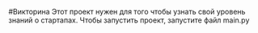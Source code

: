 #Викторина
Этот проект нужен для того чтобы узнать свой уровень знаний о стартапах.
Чтобы запустить проект, запустите файл main.py
